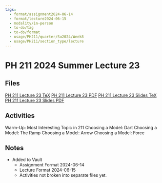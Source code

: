 ```yaml
---
tags:
  - format/assignment2024-06-14
  - format/lecture2024-06-15
  - modality/in-person
  - to-do/tag
  - to-do/format
  - usage/PH211/quarter/Su2024/Week8
  - usage/PH211/section_type/lecture
---
```

# PH 211 2024 Summer Lecture 23
## Files
[PH 211 Lecture 23 TeX](PH_211_Lecture_23.tex)
[PH 211 Lecture 23 PDF](PH_211_Lecture_23.pdf)
[PH 211 Lecture 23 Slides TeX](PH_211_Lecture_23_Slides.tex)
[PH 211 Lecture 23 Slides PDF](PH_211_Lecture_23_Slides.pdf)
## Activities
Warm-Up: Most Interesting Topic in 211
Choosing a Model: Dart
Choosing a Model: The Ramp
Choosing a Model: Arrow
Choosing a Model: Force
## Notes
* Added to Vault
	* Assignment Format 2024-06-14
	* Lecture Format 2024-06-15
	* Activities not broken into separate files yet.